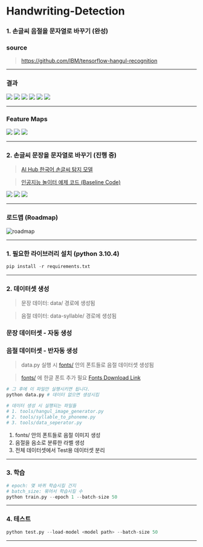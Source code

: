 # Handwriting-Detection

### 1. 손글씨 음절을 문자열로 바꾸기 (완성)

### source 
> https://github.com/IBM/tensorflow-hangul-recognition

---

### 결과
![](./insight/predict/1.png)
![](./insight/predict/2.png)
![](./insight/predict/3.png)
![](./insight/predict/4.png)
![](./insight/predict/5.png)
![](./insight/predict/6.png)

---

### Feature Maps
![](./insight/Feature_Map_가_1.png)
![](./insight/Feature_Map_가_2.png)
![](./insight/Feature_Map_가_3.png)

---

### 2. 손글씨 문장을 문자열로 바꾸기 (진행 중)
> [AI Hub 한국어 손글씨 탐지 모델](https://aihub.or.kr/problem_contest/nipa-learning-platform/1)

> [인공지능 놀이터 예제 코드 (Baseline Code)](https://ai-korea.kr/playground/selectTutorialPlayground.do)

![](./insight/Cutting_Sentence._Infopng.png)
![](./insight/Brightness_Gradient_Kernel_Width_1.png)
![](./insight/Brightness_Gradient_Kernel_Width_10.png)

---

### 로드맵 (Roadmap)
![roadmap](./insight/roadmap/way2.png)

---

### 1. 필요한 라이브러리 설치 (python 3.10.4)


```python
pip install -r requirements.txt
```

---

### 2. 데이터셋 생성
> 문장 데이터: data/ 경로에 생성됨

> 음절 데이터: data-syllable/ 경로에 생성됨


### 문장 데이터셋 - 자동 생성

### 음절 데이터셋 - 반자동 생성

> data.py 실행 시 [fonts/](fonts/) 안의 폰트들로 음절 데이터셋 생성됨

> [fonts/](fonts/) 에 한글 폰트 추가 필요 [Fonts Download Link](https://hangeul.naver.com/2021/fonts)

```python
# 그 후에 이 파일만 실행시키면 됩니다.
python data.py # 데이터 없으면 생성시킴
```

```python
# 데이터 생성 시 실행되는 파일들
# 1. tools/hangul_image_generator.py
# 2. tools/syllable_to_phoneme.py
# 3. tools/data_seperator.py
```

1. fonts/ 안의 폰트들로 음절 이미지 생성
2. 음절을 음소로 분류한 라벨 생성
3. 전체 데이터셋에서 Test용 데이터셋 분리
---

### 3. 학습
```python
# epoch: 몇 바퀴 학습시킬 건지
# batch_size: 묶어서 학습시킬 수
python train.py --epoch 1 --batch-size 50
```

---

### 4. 테스트

```python 
python test.py --load-model <model path> --batch-size 50
```

---